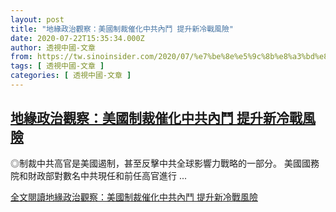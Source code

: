 ```yaml
---
layout: post
title: "地緣政治觀察：美國制裁催化中共內鬥 提升新冷戰風險"
date: 2020-07-22T15:35:34.000Z
author: 透視中國-文章
from: https://tw.sinoinsider.com/2020/07/%e7%be%8e%e5%9c%8b%e8%a3%bd%e8%a3%81%e5%82%ac%e5%8c%96%e4%b8%ad%e5%85%b1%e5%85%a7%e9%ac%a5-%e6%8f%90%e5%8d%87%e6%96%b0%e5%86%b7%e6%88%b0%e9%a2%a8%e9%9a%aa/
tags: [ 透視中國-文章 ]
categories: [ 透視中國-文章 ]
---
```

<!--1595432134000-->
[地緣政治觀察：美國制裁催化中共內鬥 提升新冷戰風險](https://tw.sinoinsider.com/2020/07/%e7%be%8e%e5%9c%8b%e8%a3%bd%e8%a3%81%e5%82%ac%e5%8c%96%e4%b8%ad%e5%85%b1%e5%85%a7%e9%ac%a5-%e6%8f%90%e5%8d%87%e6%96%b0%e5%86%b7%e6%88%b0%e9%a2%a8%e9%9a%aa/)
------

<div>
◎制裁中共高官是美國遏制，甚至反擊中共全球影響力戰略的一部分。 美國國務院和財政部對數名中共現任和前任高官進行 ... <p class="read-more-container"><a title="地緣政治觀察：美國制裁催化中共內鬥 提升新冷戰風險" class="read-more button" href="https://tw.sinoinsider.com/2020/07/%e7%be%8e%e5%9c%8b%e8%a3%bd%e8%a3%81%e5%82%ac%e5%8c%96%e4%b8%ad%e5%85%b1%e5%85%a7%e9%ac%a5-%e6%8f%90%e5%8d%87%e6%96%b0%e5%86%b7%e6%88%b0%e9%a2%a8%e9%9a%aa/#more-9429">全文閱讀<span class="screen-reader-text">地緣政治觀察：美國制裁催化中共內鬥 提升新冷戰風險</span></a></p>
</div>
